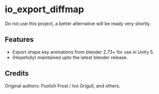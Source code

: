 # io_export_diffmap

Do not use this project, a better alternative will be ready very shortly.

## Features

 * Export shape key animations from blender 2.73+ for use in Unity 5.
 * (Hopefully) maintained upto the latest blender release.
 
## Credits

  Original authors: Foolish Frost / Ivo Grigull, and others.
  
